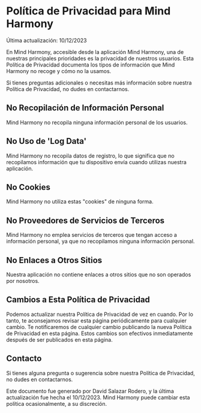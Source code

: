 # Política de Privacidad para Mind Harmony
Última actualización: 10/12/2023

En Mind Harmony, accesible desde la aplicación Mind Harmony, una de nuestras principales prioridades es la privacidad de nuestros usuarios. Esta Política de Privacidad documenta los tipos de información que Mind Harmony no recoge y cómo no la usamos.

Si tienes preguntas adicionales o necesitas más información sobre nuestra Política de Privacidad, no dudes en contactarnos.

## No Recopilación de Información Personal
Mind Harmony no recopila ninguna información personal de los usuarios.

## No Uso de 'Log Data'
Mind Harmony no recopila datos de registro, lo que significa que no recopilamos información que tu dispositivo envía cuando utilizas nuestra aplicación.

## No Cookies
Mind Harmony no utiliza estas "cookies" de ninguna forma.

## No Proveedores de Servicios de Terceros
Mind Harmony no emplea servicios de terceros que tengan acceso a información personal, ya que no recopilamos ninguna información personal.

## No Enlaces a Otros Sitios
Nuestra aplicación no contiene enlaces a otros sitios que no son operados por nosotros.

## Cambios a Esta Política de Privacidad
Podemos actualizar nuestra Política de Privacidad de vez en cuando. Por lo tanto, te aconsejamos revisar esta página periódicamente para cualquier cambio. Te notificaremos de cualquier cambio publicando la nueva Política de Privacidad en esta página. Estos cambios son efectivos inmediatamente después de ser publicados en esta página.

## Contacto
Si tienes alguna pregunta o sugerencia sobre nuestra Política de Privacidad, no dudes en contactarnos.

Este documento fue generado por David Salazar Rodero, y la última actualización fue hecha el 10/12/2023. Mind Harmony puede cambiar esta política ocasionalmente, a su discreción.

